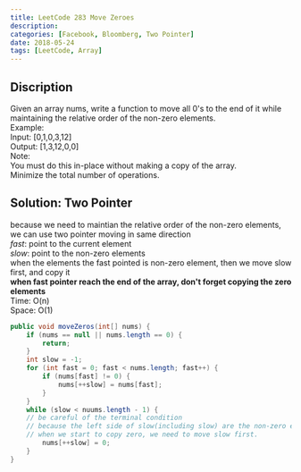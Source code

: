 ```yaml
---
title: LeetCode 283 Move Zeroes
description: 
categories: [Facebook, Bloomberg, Two Pointer]
date: 2018-05-24
tags: [LeetCode, Array]
---
```



## Discription
Given an array nums, write a function to move all 0's to the end of it while maintaining the relative order of the non-zero elements.  
Example:  
Input: [0,1,0,3,12]  
Output: [1,3,12,0,0]  
Note:  
You must do this in-place without making a copy of the array.  
Minimize the total number of operations.

## Solution: Two Pointer
because we need to maintian the relative order of the non-zero elements, we can use two pointer moving in same direction  
*fast*: point to the current element  
*slow*: point to the non-zero elements  
when the elements the fast pointed is non-zero element, then we move slow first, and copy it   
**when fast pointer reach the end of the array, don't forget copying the zero elements**  
Time: O(n)  
Space: O(1)
```java
public void moveZeros(int[] nums) {
    if (nums == null || nums.length == 0) {
        return;
    }
    int slow = -1;
    for (int fast = 0; fast < nums.length; fast++) {
        if (nums[fast] != 0) {
            nums[++slow] = nums[fast];
        }
    }
    while (slow < nuums.length - 1) { 
    // be careful of the terminal condition 
    // because the left side of slow(including slow) are the non-zero elements,
    // when we start to copy zero, we need to move slow first.
        nums[++slow] = 0;
    }
}
```
